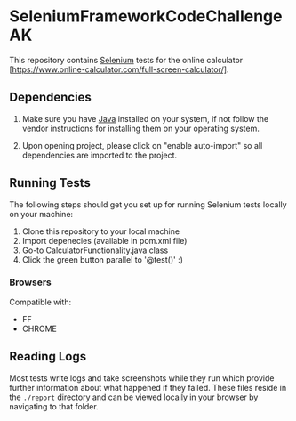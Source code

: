 # SeleniumFrameworkCodeChallengeAK

This repository contains [Selenium](http://seleniumhq.org/) tests for the online calculator [https://www.online-calculator.com/full-screen-calculator/].

## Dependencies

1. Make sure you have [Java](http://www.java.com/) installed on your system, if not follow the vendor instructions for installing them on your operating system.

2. Upon opening project, please click on "enable auto-import" so all dependencies are imported to the project. 

## Running Tests

The following steps should get you set up for running Selenium tests locally on your machine:

1. Clone this repository to your local machine
2. Import depenecies (available in pom.xml file)
3. Go-to CalculatorFunctionality.java class
4. Click the green button parallel to '@test()' :)

### Browsers

Compatible with:

* FF
* CHROME


## Reading Logs

Most tests write logs and take screenshots while they run which provide further information about what happened if they failed. These files reside in the `./report` directory and can be viewed locally in your browser by navigating to that folder.
